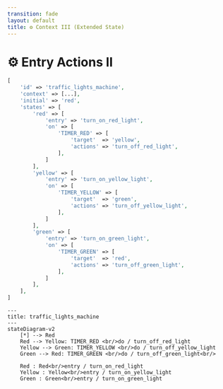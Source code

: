 ```yaml
---
transition: fade
layout: default
title: ⚙ Context III (Extended State)
---
```


<div class="grid grid-cols-3 gap-4">

<div class="col-span-2">

# ⚙ Entry Actions II

```php {7,16,25} {maxHeight:'400px'}
[
    'id' => 'traffic_lights_machine',
    'context' => [...],
    'initial' => 'red',
    'states' => [
        'red' => [
            'entry' => 'turn_on_red_light',
            'on' => [
                'TIMER_RED' => [
                    'target'  => 'yellow',
                    'actions' => 'turn_off_red_light',
                ],
            ]
        ],
        'yellow' => [
            'entry' => 'turn_on_yellow_light',
            'on' => [
                'TIMER_YELLOW' => [
                    'target'  => 'green',
                    'actions' => 'turn_off_yellow_light',
                ],
            ]
        ],
        'green' => [
            'entry' => 'turn_on_green_light',
            'on' => [
                'TIMER_GREEN' => [
                    'target'  => 'red',
                    'actions' => 'turn_off_green_light',
                ],
            ]
        ],
    ],
]
```
</div>

<div class="text-center">

```mermaid {theme: 'neutral', scale: 0.6}
---
title: traffic_lights_machine
---
stateDiagram-v2
    [*] --> Red
    Red --> Yellow: TIMER_RED <br/>do / turn_off_red_light
    Yellow --> Green: TIMER_YELLOW <br/>do / turn_off_yellow_light
    Green --> Red: TIMER_GREEN <br/>do / turn_off_green_light<br/>
    
    Red : Red<br/>entry / turn_on_red_light
    Yellow : Yellow<br/>entry / turn_on_yellow_light
    Green : Green<br/>entry / turn_on_green_light
```

</div>
</div>

<style>
    code {
        @apply text-xs leading-tight;
    }
</style>

<!--
entry action'lara gore duzenlemeyi tum state'ler icin uyguladigimizda boyle bir config ve diagram ortaya cikacak

degisiklikler diagram uzerinde de uygulandi ve boyle gorundu

bu asamaya geldikten sonra entry action'lar karsisinda bir de exit action'lar oldugunu tahmin etmek zor degil
-->
